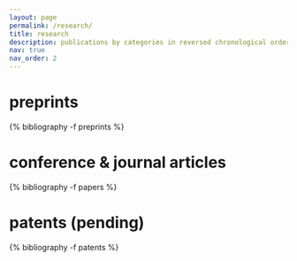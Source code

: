 ```yaml
---
layout: page
permalink: /research/
title: research
description: publications by categories in reversed chronological order. generated by jekyll-scholar.
nav: true
nav_order: 2
---
```

<!-- _pages/publications.md -->
<div class="publications">

<h1>preprints</h1>

{% bibliography -f preprints %}

<h1>conference &amp; journal articles</h1>
{% bibliography -f papers %}

<h1>patents (pending)</h1>
{% bibliography -f patents %}

</div>
